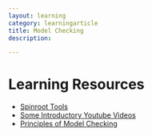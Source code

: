 ```yaml
---
layout: learning
category: learningarticle
title: Model Checking
description:

---
```


# Learning Resources

- [Spinroot Tools](http://spinroot.com/spin/whatispin.html)
- [Some Introductory Youtube Videos](https://www.youtube.com/channel/UCUXDMaaobCO1He1HBiFZnPQ)
- [Principles of Model Checking](http://www.amazon.com/Principles-Model-Checking-MIT-Press/dp/026202649X)
